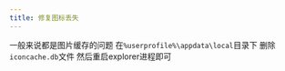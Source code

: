 ```yaml
---
title: 修复图标丢失
---
```



一般来说都是图片缓存的问题
在`%userprofile%\appdata\local`目录下 删除`iconcache.db`文件
然后重启explorer进程即可